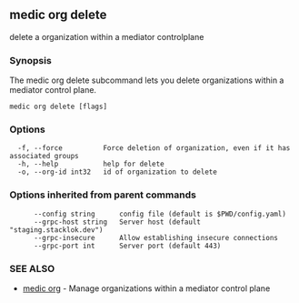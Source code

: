 ## medic org delete

delete a organization within a mediator controlplane

### Synopsis

The medic org delete subcommand lets you delete organizations within a
mediator control plane.

```
medic org delete [flags]
```

### Options

```
  -f, --force          Force deletion of organization, even if it has associated groups
  -h, --help           help for delete
  -o, --org-id int32   id of organization to delete
```

### Options inherited from parent commands

```
      --config string      config file (default is $PWD/config.yaml)
      --grpc-host string   Server host (default "staging.stacklok.dev")
      --grpc-insecure      Allow establishing insecure connections
      --grpc-port int      Server port (default 443)
```

### SEE ALSO

* [medic org](medic_org.md)	 - Manage organizations within a mediator control plane

